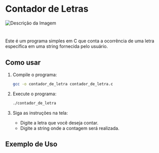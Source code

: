 # Contador de Letras

![Descrição da Imagem](https://i.giphy.com/media/v1.Y2lkPTc5MGI3NjExdnl3ZXRoN3BnN2kyem00YTE1dXd1cTd3ZTBlbXRkNWN5ZjZtcjIyeCZlcD12MV9pbnRlcm5hbF9naWZfYnlfaWQmY3Q9Zw/xT5LMINTLCSOGdIyEo/giphy.gif)
#
Este é um programa simples em C que conta a ocorrência de uma letra específica em uma string fornecida pelo usuário.

## Como usar

1. Compile o programa:
    ```sh
    gcc -o contador_de_letra contador_de_letra.c
    ```

2. Execute o programa:
    ```sh
    ./contador_de_letra
    ```

3. Siga as instruções na tela:
    - Digite a letra que você deseja contar.
    - Digite a string onde a contagem será realizada.

## Exemplo de Uso
